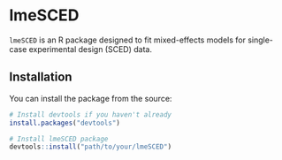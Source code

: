 # lmeSCED

`lmeSCED` is an R package designed to fit mixed-effects models for single-case experimental design (SCED) data.

## Installation

You can install the package from the source:

```r
# Install devtools if you haven't already
install.packages("devtools")

# Install lmeSCED package
devtools::install("path/to/your/lmeSCED")
